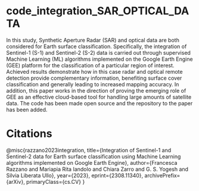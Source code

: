 # code_integration_SAR_OPTICAL_DATA

In this study, Synthetic Aperture Radar (SAR) and optical data are both considered for Earth surface classification. Specifically, the integration of Sentinel-1 (S-1) and Sentinel-2 (S-2) data is carried out through supervised Machine Learning
(ML) algorithms implemented on the Google Earth Engine (GEE) platform for the classification of a particular region of interest.
Achieved results demonstrate how in this case radar and optical remote detection provide complementary information, benefiting surface cover classification and generally leading to increased mapping accuracy. In addition, this paper works in the direction
of proving the emerging role of GEE as an effective cloud-based tool for handling large amounts of satellite data. The code has been made open source and the repository to the paper has been added.

# Citations
@misc{razzano2023integration,
      title={Integration of Sentinel-1 and Sentinel-2 data for Earth surface classification using Machine Learning algorithms implemented on Google Earth Engine}, 
      author={Francesca Razzano and Mariapia Rita Iandolo and Chiara Zarro and G. S. Yogesh and Silvia Liberata Ullo},
      year={2023},
      eprint={2308.11340},
      archivePrefix={arXiv},
      primaryClass={cs.CV}
}
